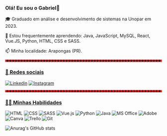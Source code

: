 ### Olá! Eu sou o Gabriel👋

🎓 Graduado em análise e desenvolvimento de sistemas na Unopar em 2023.

🌱 Estou frequentemente aprendendo: Java, JavaScript, MySQL, React, Vue.JS, Python, HTML, CSS e SASS.

📫 Minha localidade: Arapongas (PR).

<div> 
<hr style="color: red; height: 1px; border-style: dashed;">
<h3 style= "text-decoration: underline"> 📱 Redes sociais </h3> 

[![Linkedin](https://img.shields.io/badge/LinkedIn-0077B5?style=for-the-badge&logo=linkedin&logoColor=white/)](https://www.linkedin.com/in/gabriel-pereira-42777a235/)
[![Instagram](https://img.shields.io/badge/Instagram-E4405F?style=for-the-badge&logo=instagram&logoColor=white)](https://www.instagram.com/pereira_0044/)
</div>

<div> 
<hr style="color: red; height: 1px; border-style: dashed;">
<h3 style= "text-decoration: underline"> 👩‍💻 Minhas Habilidades </h3> 

![HTML](https://img.shields.io/badge/HTML5-E34F26?style=for-the-badge&logo=html5&logoColor=white)
![CSS](https://img.shields.io/badge/CSS-239120?&style=for-the-badge&logo=css3&logoColor=white)
![SASS](https://img.shields.io/badge/Sass-CC6699?style=for-the-badge&logo=sass&logoColor=white)
![Vue.js](https://img.shields.io/badge/Vue.js-35495E?style=for-the-badge&logo=vue.js&logoColor=4FC08D)
![Python](https://img.shields.io/badge/Python-14354C?style=for-the-badge&logo=python&logoColor=white)
![Java](https://img.shields.io/badge/Java-ED8B00?style=for-the-badge&logo=openjdk&logoColor=white)
![MS Office](https://img.shields.io/badge/Microsoft_Office-D83B01?style=for-the-badge&logo=microsoft-office&logoColor=white)
![Adobe](https://img.shields.io/badge/Adobe%20Premiere%20Pro-9999FF?style=for-the-badge&logo=Adobe%20Premiere%20Pro&logoColor=white)
![Canva](https://img.shields.io/badge/Canva-%2300C4CC.svg?&style=for-the-badge&logo=Canva&logoColor=white)
![Trello](https://img.shields.io/badge/Trello-0052CC?style=for-the-badge&logo=trello&logoColor=white)
![Git](https://img.shields.io/badge/GIT-E44C30?style=for-the-badge&logo=git&logoColor=white)
</div>

![Anurag's GitHub stats](https://github-readme-stats.vercel.app/api?username=anuraghazra&show_icons=true&theme=radical)



<!--
**pereira0044/pereira0044** is a ✨ _special_ ✨ repository because its `README.md` (this file) appears on your GitHub profile.

Here are some ideas to get you started:

- 🔭 I’m currently working on ...
- 🌱 I’m currently learning ...
- 👯 I’m looking to collaborate on ...
- 🤔 I’m looking for help with ...
- 💬 Ask me about ...
- 📫 How to reach me: ...
- 😄 Pronouns: ...
- ⚡ Fun fact: ...
-->
